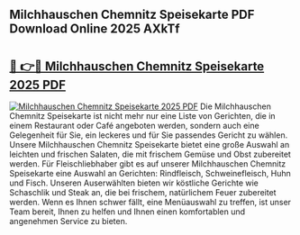 ## Milchhauschen Chemnitz Speisekarte PDF Download Online 2025 AXkTf

# <h2><a href="http://gc5e14.nevu.top/?p=Milchhauschen+Chemnitz+Speisekarte">🔗 👉🔴 Milchhauschen Chemnitz Speisekarte 2025 PDF</a></h2>

[![Milchhauschen Chemnitz Speisekarte 2025 PDF](https://i.imgur.com/dBaPXMq.png)](http://gc5e14.nevu.top/?p=Milchhauschen+Chemnitz+Speisekarte)
Die Milchhauschen Chemnitz Speisekarte ist nicht mehr nur eine Liste von Gerichten, die in einem Restaurant oder Café angeboten werden, sondern auch eine Gelegenheit für Sie, ein leckeres und für Sie passendes Gericht zu wählen. Unsere Milchhauschen Chemnitz Speisekarte bietet eine große Auswahl an leichten und frischen Salaten, die mit frischem Gemüse und Obst zubereitet werden. Für Fleischliebhaber gibt es auf unserer Milchhauschen Chemnitz Speisekarte eine Auswahl an Gerichten: Rindfleisch, Schweinefleisch, Huhn und Fisch. Unseren Auserwählten bieten wir köstliche Gerichte wie Schaschlik und Steak an, die bei frischem, natürlichem Feuer zubereitet werden. Wenn es Ihnen schwer fällt, eine Menüauswahl zu treffen, ist unser Team bereit, Ihnen zu helfen und Ihnen einen komfortablen und angenehmen Service zu bieten.
